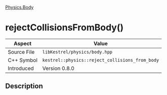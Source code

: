 [Physics.Body](index)
# rejectCollisionsFromBody()
| Aspect | Value |
| --- | --- |
| Source File | `libKestrel/physics/body.hpp` |
| C++ Symbol | `kestrel::physics::reject_collisions_from_body` |
| Introduced | Version 0.8.0 |
## Description

